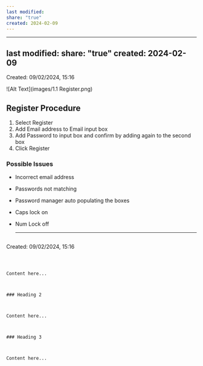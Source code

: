 ```yaml
---
last modified: 
share: "true"
created: 2024-02-09
---
```

---
last modified:
share: "true"
created: 2024-02-09
---
Created: 09/02/2024, 15:16





![Alt Text](images/1.1 Register.png)




## Register Procedure

1. Select Register
2. Add Email address to Email input box
3. Add Password to input box and confirm by adding again to the second box
4. Click Register 

  

### Possible Issues

- Incorrect email address
- Passwords not matching
- Password manager auto populating the boxes
- Caps lock on 
- Num Lock off 

  ---

  ```
Created: 09/02/2024, 15:16
```



Content here...

  

### Heading 2

  

Content here...

  

### Heading 3

  

Content here...

  

